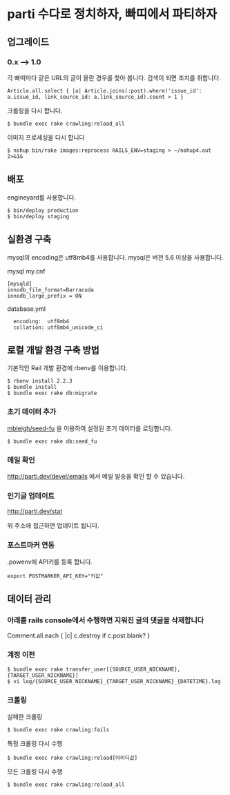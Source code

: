 # parti 수다로 정치하자, 빠띠에서 파티하자

## 업그레이드

### 0.x --> 1.0

각 빠띠마다 같은 URL의 글이 올란 경우를 찾아 봅니다. 검색이 되면 조치를 취합니다.
```
Article.all.select { |a| Article.joins(:post).where('issue_id': a.issue_id, link_source_id: a.link_source_id).count > 1 }
```

크롤링을 다시 합니다.

```
$ bundle exec rake crawling:reload_all
```

이미지 프로세싱을 다시 합니다

```
$ nohup bin/rake images:reprocess RAILS_ENV=staging > ~/nohup4.out 2>&1&
```

## 배포

engineyard를 사용합니다.

```
$ bin/deploy production
$ bin/deploy staging
```

## 실환경 구축

mysql의 encoding은 utf8mb4를 사용합니다. mysql은 버전 5.6 이상을 사용합니다.

mysql my.cnf
```
[mysqld]
innodb_file_format=Barracuda
innodb_large_prefix = ON
```

database.yml
```
  encoding:  utf8mb4
  collation: utf8mb4_unicode_ci
```

## 로컬 개발 환경 구축 방법

기본적인 Rail 개발 환경에 rbenv를 이용합니다.

```
$ rbenv install 2.2.3
$ bundle install
$ bundle exec rake db:migrate
```

### 초기 데이터 추가

[mbleigh/seed-fu](https://github.com/mbleigh/seed-fu) 을 이용하여 설정된 초기 데이터를 로딩합니다.

```
$ bundle exec rake db:seed_fu
```

### 메일 확인

http://parti.dev/devel/emails 에서 메일 발송을 확인 할 수 있습니다.

### 인기글 업데이트

http://parti.dev/stat

위 주소에 접근하면 업데이트 됩니다.

### 포스트마커 연동

.powenv에 API키를 등록 합니다.

```
export POSTMARKER_API_KEY="키값"
```

## 데이터 관리

### 아래를 rails console에서 수행하면 지워진 글의 댓글을 삭제합니다

Comment.all.each { |c| c.destroy if c.post.blank? }

### 계정 이전

```
$ bundle exec rake transfer_user[{SOURCE_USER_NICKNAME},{TARGET_USER_NICKNAME}]
$ vi log/{SOURCE_USER_NICKNAME}_{TARGET_USER_NICKNAME}_{DATETIME}.log
```

### 크롤링

실패한 크롤링

```
$ bundle exec rake crawling:fails
```

특정 크롤링 다시 수행
```
$ bundle exec rake crawling:reload[아이디값]
```

모든 크롤링 다시 수행

```
$ bundle exec rake crawling:reload_all
```

